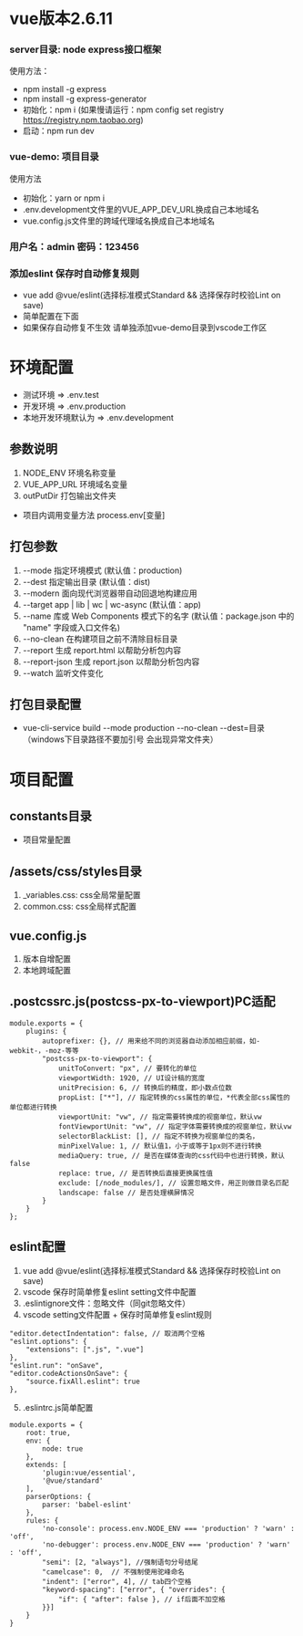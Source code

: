 # vue版本2.6.11
### server目录: node express接口框架
使用方法：
- npm install -g express
- npm install -g express-generator
- 初始化：npm i (如果慢请运行：npm config set registry https://registry.npm.taobao.org)
- 启动：npm run dev
### vue-demo: 项目目录
使用方法
- 初始化：yarn or npm i
- .env.development文件里的VUE_APP_DEV_URL换成自己本地域名
- vue.config.js文件里的跨域代理域名换成自己本地域名

### 用户名：admin 密码：123456

### 添加eslint 保存时自动修复规则
- vue add @vue/eslint(选择标准模式Standard && 选择保存时校验Lint on save)
- 简单配置在下面
- 如果保存自动修复不生效 请单独添加vue-demo目录到vscode工作区

# 环境配置
- 测试环境 => .env.test
- 开发环境 => .env.production
- 本地开发环境默认为 => .env.development
## 参数说明
1. NODE_ENV 环境名称变量
2. VUE_APP_URL 环境域名变量
3. outPutDir 打包输出文件夹
- 项目内调用变量方法 process.env[变量]
## 打包参数
1. --mode        指定环境模式 (默认值：production)
2. --dest        指定输出目录 (默认值：dist)
3. --modern      面向现代浏览器带自动回退地构建应用
4. --target      app | lib | wc | wc-async (默认值：app)
5. --name        库或 Web Components 模式下的名字 (默认值：package.json 中的 "name" 字段或入口文件名)
6. --no-clean    在构建项目之前不清除目标目录
7. --report      生成 report.html 以帮助分析包内容
8. --report-json 生成 report.json 以帮助分析包内容
9. --watch       监听文件变化
## 打包目录配置
- vue-cli-service build --mode production --no-clean --dest=目录（windows下目录路径不要加引号 会出现异常文件夹）

# 项目配置
## constants目录
- 项目常量配置

## /assets/css/styles目录
1. _variables.css: css全局常量配置
2. common.css: css全局样式配置

## vue.config.js
1. 版本自增配置
2. 本地跨域配置

## .postcssrc.js(postcss-px-to-viewport)PC适配
```
module.exports = {
    plugins: {
        autoprefixer: {}, // 用来给不同的浏览器自动添加相应前缀，如-webkit-，-moz-等等
        "postcss-px-to-viewport": {
            unitToConvert: "px", // 要转化的单位
            viewportWidth: 1920, // UI设计稿的宽度
            unitPrecision: 6, // 转换后的精度，即小数点位数
            propList: ["*"], // 指定转换的css属性的单位，*代表全部css属性的单位都进行转换
            viewportUnit: "vw", // 指定需要转换成的视窗单位，默认vw
            fontViewportUnit: "vw", // 指定字体需要转换成的视窗单位，默认vw
            selectorBlackList: [], // 指定不转换为视窗单位的类名，
            minPixelValue: 1, // 默认值1，小于或等于1px则不进行转换
            mediaQuery: true, // 是否在媒体查询的css代码中也进行转换，默认false
            replace: true, // 是否转换后直接更换属性值
            exclude: [/node_modules/], // 设置忽略文件，用正则做目录名匹配
            landscape: false // 是否处理横屏情况
        }
    }
};
```

## eslint配置
1. vue add @vue/eslint(选择标准模式Standard && 选择保存时校验Lint on save)
2. vscode 保存时简单修复eslint setting文件中配置
3. .eslintignore文件：忽略文件（同git忽略文件）
4. vscode setting文件配置 + 保存时简单修复eslint规则
```
"editor.detectIndentation": false, // 取消两个空格
"eslint.options": {
    "extensions": [".js", ".vue"]
},
"eslint.run": "onSave",
"editor.codeActionsOnSave": {
    "source.fixAll.eslint": true
},
```
5. .eslintrc.js简单配置
```
module.exports = {
    root: true,
    env: {
        node: true
    },
    extends: [
        'plugin:vue/essential',
        '@vue/standard'
    ],
    parserOptions: {
        parser: 'babel-eslint'
    },
    rules: {
        'no-console': process.env.NODE_ENV === 'production' ? 'warn' : 'off',
        'no-debugger': process.env.NODE_ENV === 'production' ? 'warn' : 'off',
        "semi": [2, "always"], //强制语句分号结尾
        "camelcase": 0,  // 不强制使用驼峰命名
        "indent": ["error", 4], // tab四个空格
        "keyword-spacing": ["error", { "overrides": {
            "if": { "after": false }, // if后面不加空格
        }}]
    }
}
```